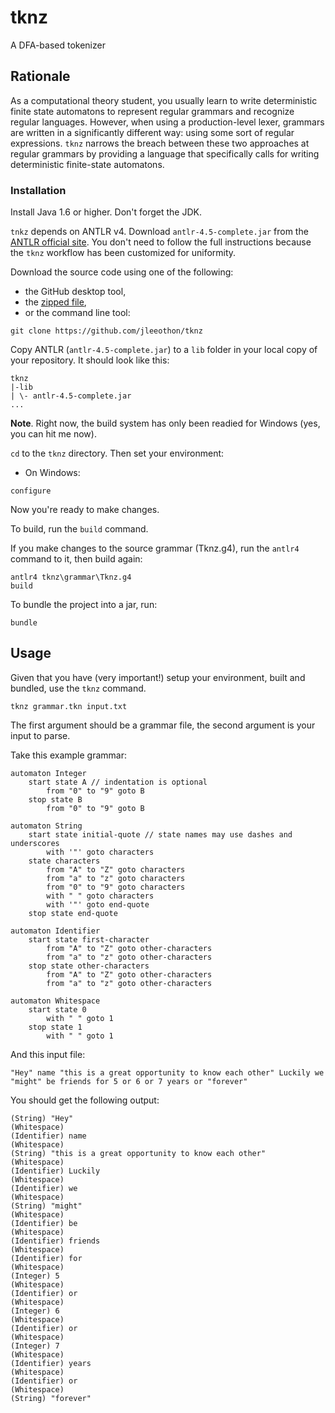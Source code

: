 # tknz

A DFA-based tokenizer

## Rationale

As a computational theory student, you usually learn to write deterministic finite state automatons to represent regular grammars and recognize regular languages. However, when using a production-level lexer, grammars are written in a significantly different way: using some sort of regular expressions. `tknz` narrows the breach between these two approaches at regular grammars by providing a language that specifically calls for writing deterministic finite-state automatons.

### Installation

Install Java 1.6 or higher. Don't forget the JDK.

`tnkz` depends on ANTLR v4. Download `antlr-4.5-complete.jar` from the [ANTLR official site](https://theantlrguy.atlassian.net/wiki/display/ANTLR4/Getting+Started+with+ANTLR+v4). You don't need to follow the full instructions because the `tknz` workflow has been customized for uniformity.

Download the source code using one of the following:

- the GitHub desktop tool,
- the [zipped file](https://github.com/jleeothon/tknz/archive/master.zip),
- or the command line tool:

```dosbatch
git clone https://github.com/jleeothon/tknz
```

Copy ANTLR (`antlr-4.5-complete.jar`) to a `lib` folder in your local copy of your repository. It should look like this:

```
tknz
|-lib
| \- antlr-4.5-complete.jar
...
```

**Note**. Right now, the build system has only been readied for Windows (yes, you can hit me now).

`cd` to the `tknz` directory. Then set your environment:

- On Windows:

```dosbatch
configure
```

Now you're ready to make changes.

To build, run the `build` command.

If you make changes to the source grammar (Tknz.g4), run the `antlr4` command to it, then build again:

```dosbatch
antlr4 tknz\grammar\Tknz.g4
build
```

To bundle the project into a jar, run:

```dosbatch
bundle
```

## Usage

Given that you have (very important!) setup your environment, built and bundled, use the `tknz` command.

```
tknz grammar.tkn input.txt
```

The first argument should be a grammar file, the second argument is your input to parse.

Take this example grammar:

```
automaton Integer
    start state A // indentation is optional
        from "0" to "9" goto B
    stop state B
        from "0" to "9" goto B

automaton String
    start state initial-quote // state names may use dashes and underscores
        with '"' goto characters
    state characters
        from "A" to "Z" goto characters
        from "a" to "z" goto characters
        from "0" to "9" goto characters
        with " " goto characters
        with '"' goto end-quote
    stop state end-quote

automaton Identifier
    start state first-character
        from "A" to "Z" goto other-characters
        from "a" to "z" goto other-characters
    stop state other-characters
        from "A" to "Z" goto other-characters
        from "a" to "z" goto other-characters

automaton Whitespace
    start state 0
        with " " goto 1
    stop state 1
        with " " goto 1
```

And this input file:

```
"Hey" name "this is a great opportunity to know each other" Luckily we "might" be friends for 5 or 6 or 7 years or "forever"
```

You should get the following output:

```
(String) "Hey"
(Whitespace)  
(Identifier) name
(Whitespace)  
(String) "this is a great opportunity to know each other"
(Whitespace)  
(Identifier) Luckily
(Whitespace)  
(Identifier) we
(Whitespace)  
(String) "might"
(Whitespace)  
(Identifier) be
(Whitespace)  
(Identifier) friends
(Whitespace)  
(Identifier) for
(Whitespace)  
(Integer) 5
(Whitespace)  
(Identifier) or
(Whitespace)  
(Integer) 6
(Whitespace)  
(Identifier) or
(Whitespace)  
(Integer) 7
(Whitespace)  
(Identifier) years
(Whitespace)  
(Identifier) or
(Whitespace)  
(String) "forever"
```
